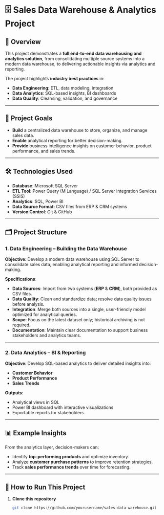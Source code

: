# 🗄️ Sales Data Warehouse & Analytics Project

## 📌 Overview
This project demonstrates a **full end-to-end data warehousing and analytics solution**, from consolidating multiple source systems into a modern data warehouse, to delivering actionable insights via analytics and reporting.

The project highlights **industry best practices** in:
- **Data Engineering**: ETL, data modeling, integration
- **Data Analytics**: SQL-based insights, BI dashboards
- **Data Quality**: Cleansing, validation, and governance

---

## 🎯 Project Goals
- **Build** a centralized data warehouse to store, organize, and manage sales data.
- **Enable** analytical reporting for better decision-making.
- **Provide** business intelligence insights on customer behavior, product performance, and sales trends.

---

## 🛠️ Technologies Used
- **Database**: Microsoft SQL Server
- **ETL Tool**: Power Query (M Language) / SQL Server Integration Services (SSIS)
- **Analytics**: SQL, Power BI
- **Data Source Format**: CSV files from ERP & CRM systems
- **Version Control**: Git & GitHub

---

## 🗂️ Project Structure

### 1. **Data Engineering – Building the Data Warehouse**
**Objective**: Develop a modern data warehouse using SQL Server to consolidate sales data, enabling analytical reporting and informed decision-making.

**Specifications**:
- **Data Sources**: Import from two systems (**ERP** & **CRM**), both provided as CSV files.
- **Data Quality**: Clean and standardize data; resolve data quality issues before analysis.
- **Integration**: Merge both sources into a single, user-friendly model optimized for analytical queries.
- **Scope**: Focus on the latest dataset only; historical archiving is not required.
- **Documentation**: Maintain clear documentation to support business stakeholders and analytics teams.

---

### 2. **Data Analytics – BI & Reporting**
**Objective**: Develop SQL-based analytics to deliver detailed insights into:
- **Customer Behavior**
- **Product Performance**
- **Sales Trends**

**Outputs**:
- Analytical views in SQL
- Power BI dashboard with interactive visualizations
- Exportable reports for stakeholders

---

## 📊 Example Insights
From the analytics layer, decision-makers can:
- Identify **top-performing products** and optimize inventory.
- Analyze **customer purchase patterns** to improve retention strategies.
- Track **sales performance trends** over time for forecasting.

---

## 🚀 How to Run This Project
1. **Clone this repository**  
   ```bash
   git clone https://github.com/yourusername/sales-data-warehouse.git
